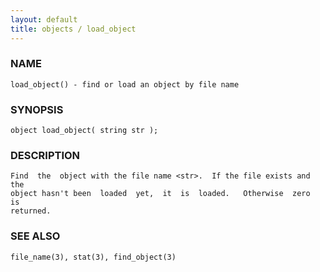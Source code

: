 ```yaml
---
layout: default
title: objects / load_object
---
```


### NAME

    load_object() - find or load an object by file name

### SYNOPSIS

    object load_object( string str );

### DESCRIPTION

    Find  the  object with the file name <str>.  If the file exists and the
    object hasn't been  loaded  yet,  it  is  loaded.   Otherwise  zero  is
    returned.

### SEE ALSO

    file_name(3), stat(3), find_object(3)

